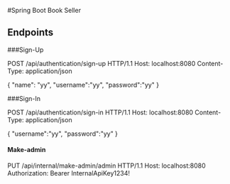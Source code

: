 #Spring Boot Book Seller

## Endpoints

###Sign-Up


POST /api/authentication/sign-up HTTP/1.1
Host: localhost:8080
Content-Type: application/json


{
"name": "yy",
"username":"yy",
"password":"yy"
}


###Sign-In

POST /api/authentication/sign-in HTTP/1.1
Host: localhost:8080
Content-Type: application/json


{
"username":"yy",
"password":"yy"
}

#### Make-admin

PUT /api/internal/make-admin/admin HTTP/1.1
Host: localhost:8080
Authorization: Bearer InternalApiKey1234!